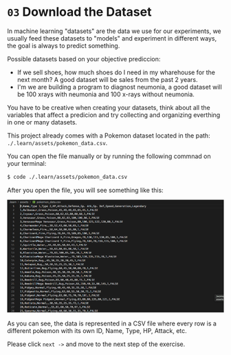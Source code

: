# `03` Download the Dataset

In machine learning "datasets" are the data we use for our experiments, we usually feed these datasets to "models" and experiment in different ways, the goal is always to predict something.

Possible datasets based on your objective prediccion:

- If we sell shoes, how much shoes do I need in my wharehouse for the next month? A good dataset will be sales from the past 2 years.
- I'm we are building a program to diagnost neumonia, a good dataset will be 100 xrays with neumonia and 100 x-rays without neumonia.

You have to be creative when creating your datasets, think about all the variables that affect a predicion and try collecting and organizing everthing in one or many datasets.

This project already comes with a Pokemon dataset located in the path: `./.learn/assets/pokemon_data.csv`.

You can open the file manually or by running the following commnad on your terminal:

```bash
$ code ./.learn/assets/pokemon_data.csv
```

After you open the file, you will see something like this:

![Pokemon CSV Preview](../../assets/csv-preview.png)

As you can see, the data is represented in a CSV file where every row is a different pokemon with its own ID, Name, Type, HP, Attack, etc.

Please click `next ->` and move to the next step of the exercise.